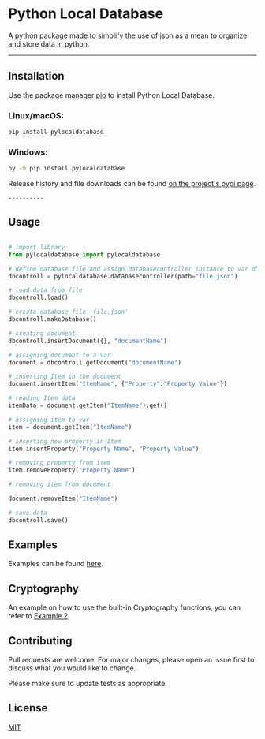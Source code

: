 # Python Local Database



A python package made to simplify the use of json as a mean to organize and store data in python.

----------

## Installation

Use the package manager [pip](https://pip.pypa.io/en/stable/) to install Python Local Database.

### Linux/macOS:
```bash
pip install pylocaldatabase
```

### Windows:
```bash
py -m pip install pylocaldatabase
```

Release history and file downloads can be found [on the project's pypi page](https://pypi.org/project/pylocaldatabase/).

    ----------

## Usage

```python

# import library
from pylocaldatabase import pylocaldatabase

# define database file and assign databasecontroller instance to var dbcontroll
dbcontroll = pylocaldatabase.databasecontroller(path="file.json")

# load data from file
dbcontroll.load()

# create database file 'file.json'
dbcontroll.makeDatabase()

# creating document 
dbcontroll.insertDocument({}, "documentName")

# assigning document to a var
document = dbcontroll.getDocument("documentName")

# inserting Item in the document
document.insertItem("ItemName", {"Property":"Property Value"})

# reading Item data
itemData = document.getItem("ItemName").get()

# assigning item to var
item = document.getItem("ItemName")

# inserting new property in Item
item.insertProperty("Property Name", "Property Value")

# removing property from item
item.removeProperty("Property Name")

# removing item from document 

document.removeItem("ItemName")

# save data 
dbcontroll.save()
```
## Examples
Examples can be found [here](https://github.com/fortmea/python-local-database/tree/main/examples).

## Cryptography
An example on how to use the built-in Cryptography functions, you can refer to [Example 2](/examples/example2.py)

## Contributing
Pull requests are welcome. For major changes, please open an issue first to discuss what you would like to change.

Please make sure to update tests as appropriate.

## License
[MIT](https://choosealicense.com/licenses/mit/)
